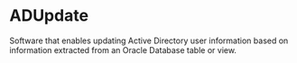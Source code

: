 # ADUpdate

Software that enables updating Active Directory user information based on information extracted from an Oracle Database table or view.

